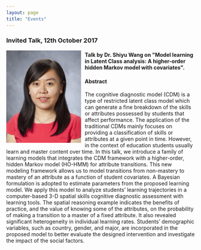 ```yaml
---
layout: page
title: "Events"
---
```

### Invited Talk, 12th October 2017

<div style="float: left; margin-right: 10px;">
  <img src="/assets/shiyu_talk.png" alt="shiyu_talk" style="width: 200px;"/>
</div>

#### Talk by Dr. Shiyu Wang on "Model learning in Latent Class analysis: A higher-order hidden Markov model with covariates".

#### Abstract
The cognitive diagnostic model (CDM) is a type of restricted latent class model which can generate a fine breakdown of the skills or attributes possessed by students that affect performance. The application of the traditional CDMs mainly focuses on providing a classification of skills or attributes at a given point in time.  However, in the context of education students usually learn and master content over time. In this talk, we introduce a family of learning models that integrates the CDM framework with a higher-order, hidden Markov model (HO-HMM) for attribute transitions. This new modeling framework allows us to model transitions from non-mastery to mastery of an attribute as a function of student covariates. A Bayesian formulation is adopted to estimate parameters from the proposed learning model. We apply this model to analyze students’ learning trajectories in a computer-based 3-D spatial skills cognitive diagnostic assessment with learning tools. The spatial reasoning example indicates the benefits of practice, and the value of knowing some of the attributes, on the probability of making a transition to a master of a fixed attribute. It also revealed significant heterogeneity in individual learning rates. Students’ demographic variables, such as country, gender, and major, are incorporated in the proposed model to better evaluate the designed intervention and investigate the impact of the social factors.

<div style="clear: both;"></div>
